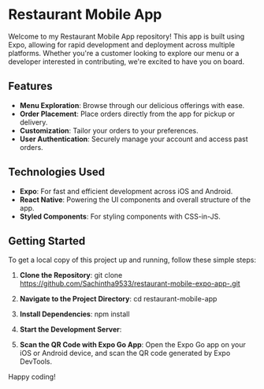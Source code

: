 # Restaurant Mobile App

Welcome to my Restaurant Mobile App repository! This app is built using Expo, allowing for rapid development and deployment across multiple platforms. Whether you're a customer looking to explore our menu or a developer interested in contributing, we're excited to have you on board.

## Features

- **Menu Exploration**: Browse through our delicious offerings with ease.
- **Order Placement**: Place orders directly from the app for pickup or delivery.
- **Customization**: Tailor your orders to your preferences.
- **User Authentication**: Securely manage your account and access past orders.

## Technologies Used

- **Expo**: For fast and efficient development across iOS and Android.
- **React Native**: Powering the UI components and overall structure of the app.
- **Styled Components**: For styling components with CSS-in-JS.

## Getting Started

To get a local copy of this project up and running, follow these simple steps:

1. **Clone the Repository**: 
git clone https://github.com/Sachintha9533/restaurant-mobile-expo-app-.git

2. **Navigate to the Project Directory**: 
cd restaurant-mobile-app

3. **Install Dependencies**:
npm install

4. **Start the Development Server**: 

5. **Scan the QR Code with Expo Go App**: 
Open the Expo Go app on your iOS or Android device, and scan the QR code generated by Expo DevTools.

Happy coding!


